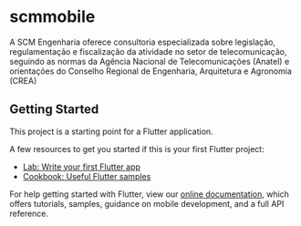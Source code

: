 # scmmobile

A SCM Engenharia oferece consultoria especializada sobre legislação, regulamentação  e fiscalização da atividade no setor de telecomunicação, seguindo as normas da  Agência Nacional de Telecomunicações (Anatel) e orientações do Conselho Regional  de Engenharia, Arquitetura e Agronomia (CREA)

## Getting Started

This project is a starting point for a Flutter application.

A few resources to get you started if this is your first Flutter project:

- [Lab: Write your first Flutter app](https://flutter.dev/docs/get-started/codelab)
- [Cookbook: Useful Flutter samples](https://flutter.dev/docs/cookbook)

For help getting started with Flutter, view our
[online documentation](https://flutter.dev/docs), which offers tutorials,
samples, guidance on mobile development, and a full API reference.
